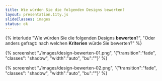 ```yaml
---
title: Wie würden Sie die folgenden Designs bewerten?
layout: presentation.11ty.js
slideClasses: images
status: ok
---
```


{% interlude "Wie würden Sie die folgenden Designs <strong>bewerten</strong>?", "Oder anders gefragt: nach welchen <strong>Kriterien</strong> würde Sie bewerten?" %}

{% screenshot "./images/design-bewerten-01.png", '{"transition":"fade", "classes": "shadow", "width":"auto", "bu":""}' %}

{% screenshot "./images/design-bewerten-02.png", '{"transition":"fade", "classes": "shadow", "width":"auto", "bu":""}' %}